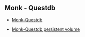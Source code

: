 ## Monk - Questdb
 

* [Monk-Questdb ](https://github.com/monk-io/monk-questdb/tree/main/questdb)

* [Monk-Questdb persistent volume ](https://github.com/monk-io/monk-questdb/tree/main/questdb-persistent-volume)

